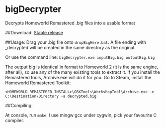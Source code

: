 # bigDecrypter
Decrypts Homeworld Remastered .big files into a usable format

##Download:
[Stable release](https://github.com/mon/bigDecrypter/releases)

##Usage:
Drag your .big file onto `dropBigHere.bat`.
A file ending with _decrypted will be created in the same directory as the original.

Or use the command line:
`bigDecrypter.exe inputBig.big outputBig.big`

The output big is identical in format to Homeworld 2 (it is the same engine, after all), so use any of the many existing tools to extract it. If you install the Remastered tools, Archive.exe will do it for you. Go to Steam, install the Homeworld Remastered Toolkit:

`<HOMEWORLD_REMASTERED_INSTALL>\GBXTools\WorkshopTool\Archive.exe -e C:\Destination\Directory -a decrypted.big`

##Compiling:

At console, run `make`.
I use mingw gcc under cygwin, pick your favourite C compiler.

